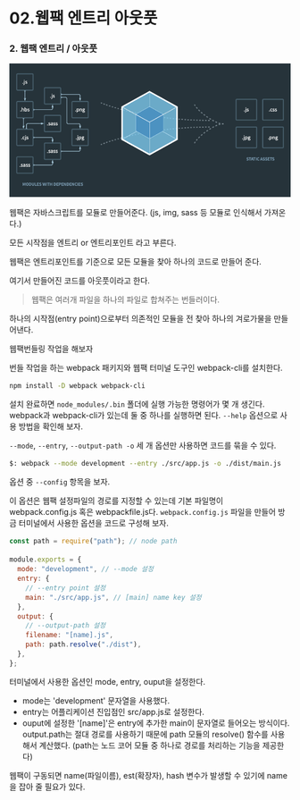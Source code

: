 # 02.웹팩 엔트리 아웃풋

### 2. 웹팩 엔트리 / 아웃풋

![img](../assets/webpack.png)

웹팩은 자바스크립트를 모듈로 만들어준다. (js, img, sass 등 모듈로 인식해서 가져온다.)

모든 시작점을 엔트리 or 엔트리포인트 라고 부른다.

웹팩은 엔트리포인트를 기준으로 모든 모듈을 찾아 하나의 코드로 만들어 준다.

여기서 만들어진 코드를 아웃풋이라고 한다.

> 웹팩은 여러개 파일을 하나의 파일로 합쳐주는 번들러이다.

하나의 시작점(entry point)으로부터 의존적인 모듈을 전 찾아 하나의 겨로가물을 만들어낸다.

웹팩번들링 작업을 해보자

번들 작업을 하는 webpack 패키지와 웹팩 터미널 도구인 webpack-cli를 설치한다.

```sh
npm install -D webpack webpack-cli
```

설치 완료하면 `node_modules/.bin` 폴더에 실행 가능한 명령어가 몇 개 생긴다. webpack과 webpack-cli가 있는데 둘 중 하나를 실행하면 된다. `--help` 옵션으로 사용 방법을 확인해 보자.

`--mode`, `--entry`, `--output-path -o` 세 개 옵션만 사용하면 코드를 묶을 수 있다.

```sh
$: webpack --mode development --entry ./src/app.js -o ./dist/main.js
```

<script src="./dist/main.js"></script>

옵션 중 `--config` 항목을 보자.

이 옵션은 웹팩 설정파일의 경로를 지정할 수 있는데 기본 파일명이 webpack.config.js 혹은 webpackfile.js다. `webpack.config.js` 파일을 만들어 방금 터미널에서 사용한 옵션을 코드로 구성해 보자.

```js
const path = require("path"); // node path

module.exports = {
  mode: "development", // --mode 설정
  entry: {
    // --entry point 설정
    main: "./src/app.js", // [main] name key 설정
  },
  output: {
    // --output-path 설정
    filename: "[name].js",
    path: path.resolve("./dist"),
  },
};
```

터미널에서 사용한 옵션인 mode, entry, ouput을 설정한다.

- mode는 'development' 문자열을 사용했다.
- entry는 어플리케이션 진입점인 src/app.js로 설정한다.
- ouput에 설정한 '[name]'은 entry에 추가한 main이 문자열로 들어오는 방식이다.
  output.path는 절대 경로를 사용하기 때문에 path 모듈의 resolve() 함수를 사용해서 계산했다. (path는 노드 코어 모듈 중 하나로 경로를 처리하는 기능을 제공한다)

웹팩이 구동되면 name(파일이름), est(확장자), hash 변수가 발생할 수 있기에 name을 잡아 줄 필요가 있다.
